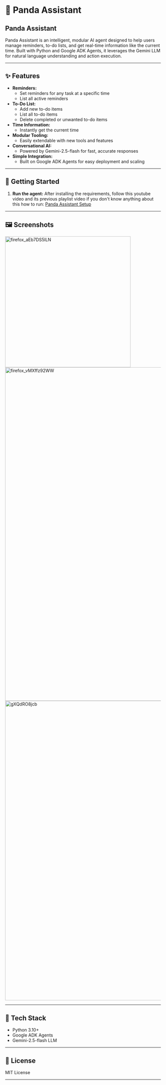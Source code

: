 # 🐼 Panda Assistant

## Panda Assistant

Panda Assistant is an intelligent, modular AI agent designed to help users manage reminders, to-do lists, and get real-time information like the current time. Built with Python and Google ADK Agents, it leverages the Gemini LLM for natural language understanding and action execution.

---

## ✨ Features

- **Reminders:**
  - Set reminders for any task at a specific time
  - List all active reminders
- **To-Do List:**
  - Add new to-do items
  - List all to-do items
  - Delete completed or unwanted to-do items
- **Time Information:**
  - Instantly get the current time
- **Modular Tooling:**
  - Easily extendable with new tools and features
- **Conversational AI:**
  - Powered by Gemini-2.5-flash for fast, accurate responses
- **Simple Integration:**
  - Built on Google ADK Agents for easy deployment and scaling

---

## 🚀 Getting Started

1. **Run the agent:**
   After installing the requirements, follow this youtube video and its previous playlist video if you don't know anything about this how to run: [Panda Assistant Setup]()
---

## 🖼️ Screenshots
<img width="406" height="424" alt="firefox_aEb7DS5lLN" src="https://github.com/user-attachments/assets/50f9dbc1-e244-4027-93b1-daff9a6cc0df" />
<img width="1920" height="1080" alt="firefox_vMXffz92WW" src="https://github.com/user-attachments/assets/b04e2100-b350-4b1d-b0f4-aae2d50fb08f" />
<img width="1356" height="970" alt="gXQdRO8jcb" src="https://github.com/user-attachments/assets/60110755-1947-4ba3-997d-a1397d3484db" />

---

## 🤖 Tech Stack
- Python 3.10+
- Google ADK Agents
- Gemini-2.5-flash LLM

---

## 📄 License
MIT License

---

